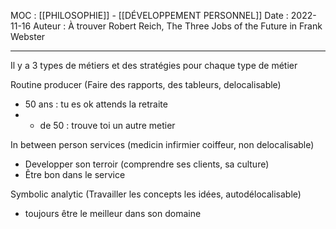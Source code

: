 MOC : [[PHILOSOPHIE]] - [[DÉVELOPPEMENT PERSONNEL]] 
Date : 2022-11-16
Auteur : À trouver Robert Reich, The Three Jobs of the Future in Frank Webster
***
Il y a 3 types de métiers et des stratégies pour chaque type de métier

Routine producer 
(Faire des rapports, des tableurs, delocalisable)
- 50 ans : tu es ok attends la retraite 
- - de 50 : trouve toi un autre metier

In between person services
(medicin infirmier coiffeur, non delocalisable)
- Developper son terroir (comprendre ses clients, sa culture)
- Être bon dans le service 

Symbolic analytic
(Travailler les concepts les idées, autodélocalisable)
- toujours être le meilleur dans son domaine 